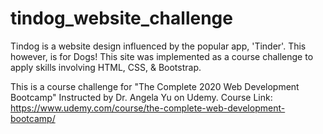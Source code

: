 # tindog_website_challenge
Tindog is a website design influenced by the popular app, 'Tinder'. This however, is for Dogs!
This site was implemented as a course challenge to apply skills involving HTML, CSS, & Bootstrap.

This is a course challenge for "The Complete 2020 Web Development Bootcamp" Instructed by Dr. Angela Yu on Udemy. 
Course Link: https://www.udemy.com/course/the-complete-web-development-bootcamp/
